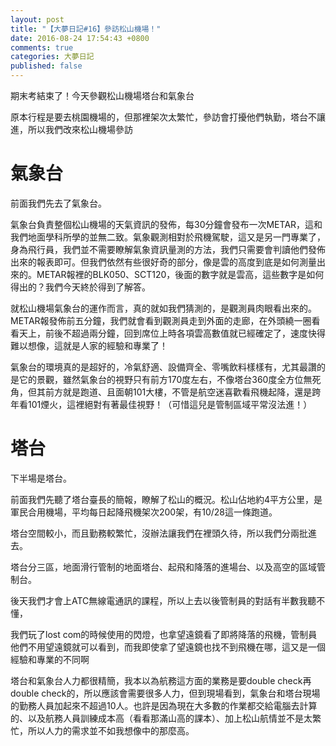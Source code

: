 ```yaml
---
layout: post
title: "【大夢日記#16】參訪松山機場！"
date: 2016-08-24 17:54:43 +0800
comments: true
categories: 大夢日記
published: false
---
```


期末考結束了！今天參觀松山機場塔台和氣象台

原本行程是要去桃園機場的，但那裡架次太繁忙，參訪會打擾他們執勤，塔台不讓進，所以我們改來松山機場參訪

# 氣象台

前面我們先去了氣象台。

氣象台負責整個松山機場的天氣資訊的發佈，每30分鐘會發布一次METAR，這和我們地面學科所學的並無二致。氣象觀測相對於飛機駕駛，這又是另一門專業了，身為飛行員，我們並不需要瞭解氣象資訊量測的方法，我們只需要會判讀他們發佈出來的報表即可。但我們依然有些很好奇的部分，像是雲的高度到底是如何測量出來的。METAR報裡的BLK050、SCT120，後面的數字就是雲高，這些數字是如何得出的？我們今天終於得到了解答。

就松山機場氣象台的運作而言，真的就如我們猜測的，是觀測員肉眼看出來的。METAR報發佈前五分鐘，我們就會看到觀測員走到外面的走廊，在外頭繞一圈看看天上，前後不超過兩分鐘，回到席位上時各項雲高數值就已經確定了，速度快得難以想像，這就是人家的經驗和專業了！

氣象台的環境真的是超好的，冷氣舒適、設備齊全、零嘴飲料樣樣有，尤其最讚的是它的景觀，雖然氣象台的視野只有前方170度左右，不像塔台360度全方位無死角，但其前方就是跑道、且面朝101大樓，不管是航空迷喜歡看飛機起降，還是跨年看101煙火，這裡絕對有著最佳視野！（可惜這兒是管制區域平常沒法進！）

# 塔台

下半場是塔台。

前面我們先聽了塔台臺長的簡報，瞭解了松山的概況。松山佔地約4平方公里，是軍民合用機場，平均每日起降飛機架次200架，有10/28這一條跑道。

塔台空間較小，而且勤務較繁忙，沒辦法讓我們在裡頭久待，所以我們分兩批進去。

塔台分三區，地面滑行管制的地面塔台、起飛和降落的進場台、以及高空的區域管制台。

後天我們才會上ATC無線電通訊的課程，所以上去以後管制員的對話有半數我聽不懂，

我們玩了lost com的時候使用的閃燈，也拿望遠鏡看了即將降落的飛機，管制員他們不用望遠鏡就可以看到，而我即使拿了望遠鏡也找不到飛機在哪，這又是一個經驗和專業的不同啊 



塔台和氣象台人力都很精簡，我本以為航務這方面的業務是要double check再double check的，所以應該會需要很多人力，但到現場看到，氣象台和塔台現場的勤務人員加起來不超過10人。也許是因為現在大多數的作業都交給電腦去計算的、以及航務人員訓練成本高（看看那滿山高的課本）、加上松山航情並不是太繁忙，所以人力的需求並不如我想像中的那麼高。



